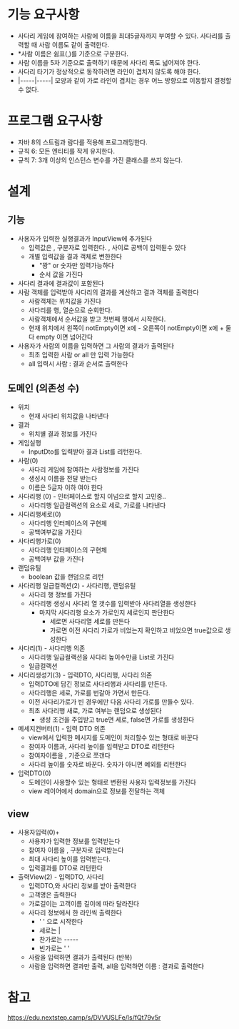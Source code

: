 # 기능 요구사항

- 사다리 게임에 참여하는 사람에 이름을 최대5글자까지 부여할 수 있다. 사다리를 출력할 때 사람 이름도 같이 출력한다.
- *사람 이름은 쉼표(,)를 기준으로 구분한다.
- 사람 이름을 5자 기준으로 출력하기 때문에 사다리 폭도 넓어져야 한다.
- 사다리 타기가 정상적으로 동작하려면 라인이 겹치지 않도록 해야 한다.
- |-----|-----| 모양과 같이 가로 라인이 겹치는 경우 어느 방향으로 이동할지 결정할 수 없다.

# 프로그램 요구사항
- 자바 8의 스트림과 람다를 적용해 프로그래밍한다.
- 규칙 6: 모든 엔티티를 작게 유지한다.
- 규칙 7: 3개 이상의 인스턴스 변수를 가진 클래스를 쓰지 않는다.

# 설계
## 기능
- 사용자가 입력한 실행결과가 InputView에 추가된다
  - 입력값은 , 구분자로 입력한다. , 사이로 공백이 입력됟수 있다
  - 개별 입력값을 결과 객체로 변한한다
    - "꽝" or 숫자만 입력가능하다
    - 순서 값을 가진다
- 사다리 결과에 결과값이 포함된다
- 사람 객체를 입력받아 사다리의 결과를 계산하고 결과 객체를 출력한다
  - 사람객체는 위치값을 가진다
  - 사다리를 행, 열순으로 순회한다.
  - 사람객체에서 순서값을 받고 첫번째 행에서 시작한다.
  - 현재 위치에서 왼쪽이 notEmpty이면 x에 -  오른쪽이 notEmpty이면 x에 + 둘다 empty 이면 넘어간다
- 사용자가 사람의 이름을 입력하면 그 사람의 결과가 출력된다
  - 최초 입력한 사람 or all 만 입력 가능한다
  - all 입력시 사람 : 결과 순서로 출력한다

## 도메인 (의존성 수)
- 위치
  - 현재 사다리 위치값을 나타낸다
- 결과
  - 위치별 결과 정보를 가진다 
- 게임실행
  - InputDto를 입력받아 결과 List를 리턴한다.
- 사람(0)
    - 사다리 게임에 참여하는 사람정보를 가진다
    - 생성시 이름을 전달 받는다
    - 이름은 5글자 이하 여야 한다
- 사다리행 (0) - 인터페이스로 할지 이넘으로 할지 고민중..
    - 사다리행 일급컬랙션의 요소로 세로, 가로를 나타낸다
- 사다리행세로(0)
    - 사다리행 인터페이스의 구현체
    - 공백여부값을 가진다
- 사다리행가로(0)
    - 사다리행 인터페이스의 구현체
    - 공백여부 값을 가진다
- 랜덤유틸
    - boolean 값을 랜덤으로 리턴
- 사다리행 일급컬랙션(2) - 사다리행, 랜덤유틸
    - 사다리 행 정보를 가진다
    - 사다리행 생성시 사다리 열 갯수를 입력받아 사다리열을 생성한다
        - 마지막 사다리행 요소가 가로인지 세로인지 판단한다
            - 세로면 사다리열 세로를 만든다
            - 가로면 이전 사다리 가로가 비었는지 확인하고 비었으면 true값으로 생성한다
- 사다리(1) - 사다리행 의존
    - 사다리행 일급컬랙션을 사다리 높이수만큼 List로 가진다
    - 일급컬랙션
- 사다리생성기(3) - 입력DTO, 사다리행, 사다리 의존
    - 입력DTO에 담긴 정보로 사다리행과 사다리를 만든다.
    - 사다리행은 세로, 가로를 번갈아 가면서 만든다.
    - 이전 사다리가로가 빈 경우에만 다음 사다리 가로를 만들수 있다.
    - 최초 사다리행 새로, 가로 여부는 랜덤으로 생성된다
        - 생성 조건을 주입받고 true면 세로, false면 가로를 생성한다
- 메세지컨버터(1) - 입력 DTO 의존
    - view에서 입력한 메시지를 도메인이 처리할수 있는 형태로 바꾼다
    - 참여자 이름과, 사다리 높이를 입력받고 DTO로 리턴한다
    - 참여자이름을 , 기준으로 쪼갠다
    - 사다리 높이를 숫자로 바꾼다. 숫자가 아니면 예외를 리턴한다
- 입력DTO(0)
    - 도메인이 사용할수 있는 형태로 변환된 사용자 입력정보를 가진다
    - view 레이어에서 domain으로 정보를 전달하는 객체

## view

- 사용자입력(0)+
    - 사용자가 입력한 정보를 입력받는다
    - 참여자 이름을 , 구분자로 입력받는다
    - 최대 사다리 높이를 입력받는다.
    - 입력결과를 DTO로 리턴한다
- 출력View(2) - 입력DTO, 사다리
    - 입력DTO,와 사다리 정보를 받아 출력한다
    - 고객명은 출력한다
    - 가로길이는 고객이름 길이에 따라 달라진다
    - 사다리 정보에서 한 라인씩 출력한다
        - '     ' 으로 시작한다
        - 세로는 |
        - 찬가로는 -----
        - 빈가로는 '     '
    - 사람을 입력하면 결과가 출력된다 (반복)
    - 사람을 입력하면 결과만 출력, all을 입력하면 이름 : 결과로 출력한다

# 참고

https://edu.nextstep.camp/s/DVVUSLFe/ls/fQt79v5r